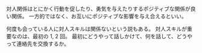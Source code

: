 対人関係はとにかく行動を促したり、勇気を与えたりするポジティブな関係が良い関係。
一方的ではなく、お互いにポジティブな影響を与え合えるといい。

何度も会っている人に対人スキルは関係ないという説もある。
対人スキルが重要なのは、最初の 1, 2 回。
最初にどうやって話しかけて、何を話して、どうやって連絡先を交換するか。

